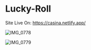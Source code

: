 # Lucky-Roll

Site Live On: https://casina.netlify.app/

![IMG_0778](https://user-images.githubusercontent.com/51906186/211168617-c3e0df07-5b66-4b2d-9aa4-de0d9c4b8ee9.png)

![IMG_0779](https://user-images.githubusercontent.com/51906186/211168621-f1d8757c-e7b5-4500-a62f-350fb5eda27a.png)
